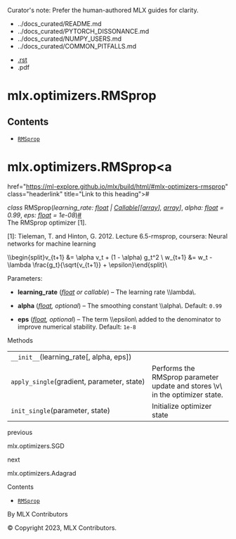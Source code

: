 Curator's note: Prefer the human-authored MLX guides for clarity.
- ../docs_curated/README.md
- ../docs_curated/PYTORCH_DISSONANCE.md
- ../docs_curated/NUMPY_USERS.md
- ../docs_curated/COMMON_PITFALLS.md


<div id="main-content" class="bd-main" role="main">

<div class="sbt-scroll-pixel-helper">

</div>

<div class="bd-content">

<div class="bd-article-container">

<div class="bd-header-article d-print-none">

<div class="header-article-items header-article__inner">

<div class="header-article-items__start">

<div class="header-article-item">

<span class="fa-solid fa-bars"></span>

</div>

</div>

<div class="header-article-items__end">

<div class="header-article-item">

<div class="article-header-buttons">

<a href="https://github.com/ml-explore/mlx"
class="btn btn-sm btn-source-repository-button"
data-bs-placement="bottom" data-bs-toggle="tooltip" target="_blank"
title="Source repository"><span class="btn__icon-container"> <em></em>
</span></a>

<div class="dropdown dropdown-download-buttons">

- <a
  href="https://ml-explore.github.io/mlx/build/html/_sources/python/optimizers/_autosummary/mlx.optimizers.RMSprop.rst"
  class="btn btn-sm btn-download-source-button dropdown-item"
  data-bs-placement="left" data-bs-toggle="tooltip" target="_blank"
  title="Download source file"><span class="btn__icon-container">
  <em></em> </span> <span class="btn__text-container">.rst</span></a>
- <span class="btn__icon-container"> </span>
  <span class="btn__text-container">.pdf</span>

</div>

<span class="btn__icon-container"> </span>

<span class="fa-solid fa-list"></span>

</div>

</div>

</div>

</div>

</div>

<div id="jb-print-docs-body" class="onlyprint">

# mlx.optimizers.RMSprop

<div id="print-main-content">

<div id="jb-print-toc">

<div>

## Contents

</div>

- <a
  href="https://ml-explore.github.io/mlx/build/html/#mlx.optimizers.RMSprop"
  class="reference internal nav-link"><span class="pre"><code
  class="docutils literal notranslate">RMSprop</code></span></a>

</div>

</div>

</div>

<div id="searchbox">

</div>

<div id="mlx-optimizers-rmsprop" class="section">

# mlx.optimizers.RMSprop<a
href="https://ml-explore.github.io/mlx/build/html/#mlx-optimizers-rmsprop"
class="headerlink" title="Link to this heading">#</a>

*<span class="pre">class</span><span class="w"> </span>*<span class="sig-name descname"><span class="pre">RMSprop</span></span><span class="sig-paren">(</span>*<span class="n"><span class="pre">learning_rate</span></span><span class="p"><span class="pre">:</span></span><span class="w"> </span><span class="n"><a href="https://docs.python.org/3/library/functions.html#float"
class="reference external" title="(in Python v3.13)"><span
class="pre">float</span></a><span class="w"> </span><span class="p"><span class="pre">\|</span></span><span class="w"> </span><a href="https://docs.python.org/3/library/typing.html#typing.Callable"
class="reference external" title="(in Python v3.13)"><span
class="pre">Callable</span></a><span class="p"><span class="pre">\[</span></span><span class="p"><span class="pre">\[</span></span><a
href="https://ml-explore.github.io/mlx/build/html/python/_autosummary/mlx.core.array.html#mlx.core.array"
class="reference internal" title="mlx.core.array"><span
class="pre">array</span></a><span class="p"><span class="pre">\]</span></span><span class="p"><span class="pre">,</span></span><span class="w"> </span><a
href="https://ml-explore.github.io/mlx/build/html/python/_autosummary/mlx.core.array.html#mlx.core.array"
class="reference internal" title="mlx.core.array"><span
class="pre">array</span></a><span class="p"><span class="pre">\]</span></span></span>*, *<span class="n"><span class="pre">alpha</span></span><span class="p"><span class="pre">:</span></span><span class="w"> </span><span class="n"><a href="https://docs.python.org/3/library/functions.html#float"
class="reference external" title="(in Python v3.13)"><span
class="pre">float</span></a></span><span class="w"> </span><span class="o"><span class="pre">=</span></span><span class="w"> </span><span class="default_value"><span class="pre">0.99</span></span>*, *<span class="n"><span class="pre">eps</span></span><span class="p"><span class="pre">:</span></span><span class="w"> </span><span class="n"><a href="https://docs.python.org/3/library/functions.html#float"
class="reference external" title="(in Python v3.13)"><span
class="pre">float</span></a></span><span class="w"> </span><span class="o"><span class="pre">=</span></span><span class="w"> </span><span class="default_value"><span class="pre">1e-08</span></span>*<span class="sig-paren">)</span><a
href="https://ml-explore.github.io/mlx/build/html/#mlx.optimizers.RMSprop"
class="headerlink" title="Link to this definition">#</a>  
The RMSprop optimizer \[1\].

\[1\]: Tieleman, T. and Hinton, G. 2012. Lecture 6.5-rmsprop, coursera:
Neural networks for machine learning

<div class="math notranslate nohighlight">

\\\begin{split}v\_{t+1} &= \alpha v_t + (1 - \alpha) g_t^2 \\ w\_{t+1}
&= w_t - \lambda \frac{g_t}{\sqrt{v\_{t+1}} + \epsilon}\end{split}\\

</div>

Parameters<span class="colon">:</span>  
- **learning_rate**
  (<a href="https://docs.python.org/3/library/functions.html#float"
  class="reference external" title="(in Python v3.13)"><em>float</em></a>
  *or* *callable*) – The learning rate
  <span class="math notranslate nohighlight">\\\lambda\\</span>.

- **alpha**
  (<a href="https://docs.python.org/3/library/functions.html#float"
  class="reference external" title="(in Python v3.13)"><em>float</em></a>*,*
  *optional*) – The smoothing constant
  <span class="math notranslate nohighlight">\\\alpha\\</span>. Default:
  <span class="pre">`0.99`</span>

- **eps**
  (<a href="https://docs.python.org/3/library/functions.html#float"
  class="reference external" title="(in Python v3.13)"><em>float</em></a>*,*
  *optional*) – The term
  <span class="math notranslate nohighlight">\\\epsilon\\</span> added
  to the denominator to improve numerical stability. Default:
  <span class="pre">`1e-8`</span>

Methods

<div class="pst-scrollable-table-container">

|  |  |
|----|----|
| <span class="pre">`__init__`</span>(learning_rate\[, alpha, eps\]) |  |
| <span class="pre">`apply_single`</span>(gradient, parameter, state) | Performs the RMSprop parameter update and stores <span class="math notranslate nohighlight">\\v\\</span> in the optimizer state. |
| <span class="pre">`init_single`</span>(parameter, state) | Initialize optimizer state |

</div>

</div>

<div class="prev-next-area">

<a
href="https://ml-explore.github.io/mlx/build/html/python/optimizers/_autosummary/mlx.optimizers.SGD.html"
class="left-prev" title="previous page"><em></em></a>

<div class="prev-next-info">

previous

mlx.optimizers.SGD

</div>

<a
href="https://ml-explore.github.io/mlx/build/html/python/optimizers/_autosummary/mlx.optimizers.Adagrad.html"
class="right-next" title="next page"></a>

<div class="prev-next-info">

next

mlx.optimizers.Adagrad

</div>

</div>

</div>

<div class="bd-sidebar-secondary bd-toc">

<div class="sidebar-secondary-items sidebar-secondary__inner">

<div class="sidebar-secondary-item">

<div class="page-toc tocsection onthispage">

Contents

</div>

- <a
  href="https://ml-explore.github.io/mlx/build/html/#mlx.optimizers.RMSprop"
  class="reference internal nav-link"><span class="pre"><code
  class="docutils literal notranslate">RMSprop</code></span></a>

</div>

</div>

</div>

</div>

<div class="bd-footer-content__inner container">

<div class="footer-item">

By MLX Contributors

</div>

<div class="footer-item">

© Copyright 2023, MLX Contributors.  

</div>

<div class="footer-item">

</div>

<div class="footer-item">

</div>

</div>

</div>
